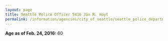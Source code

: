 ```yaml
---
layout: page
title: Seattle Police Officer 5416 Jan R. Hoyt
permalink: /information/agencies/city_of_seattle/seattle_police_department/copbook/5416/
---
```


**Age as of Feb. 24, 2016:** 60
